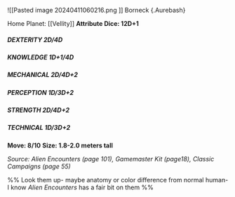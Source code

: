 ![[Pasted image 20240411060216.png ]]
Borneck {.Aurebash}

Home Planet: [[Vellity]]
**Attribute Dice: 12D+1**
##### DEXTERITY 2D/4D
##### KNOWLEDGE 1D+1/4D
##### MECHANICAL 2D/4D+2
##### PERCEPTION 1D/3D+2
##### STRENGTH 2D/4D+2
##### TECHNICAL 1D/3D+2
**Move: 8/10**
**Size: 1.8-2.0 meters tall**

*Source: Alien Encounters (page 101), Gamemaster Kit (page18), Classic Campaigns (page 55)*

%% Look them up- maybe anatomy or color difference from normal human- I know *Alien Encounters* has a fair bit on them %%